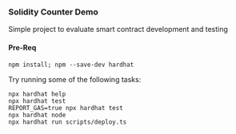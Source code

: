 ### Solidity Counter Demo
Simple project to evaluate smart contract development and testing

#### Pre-Req
```shell
npm install; npm --save-dev hardhat
```
Try running some of the following tasks:

```shell
npx hardhat help
npx hardhat test
REPORT_GAS=true npx hardhat test
npx hardhat node
npx hardhat run scripts/deploy.ts
```